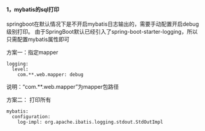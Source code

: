 #### 1，mybatis的sql打印

springboot在默认情况下是不开启mybatis日志输出的，需要手动配置开启debug级别打印。
由于SpringBoot默认已经引入了spring-boot-starter-logging，所以只需配置mybatis属性即可

方案一：指定mapper

```
logging:
  level:
    com.**.web.mapper: debug
```

说明：“com.**.web.mapper”为mapper包路径

方案二： 打印所有

```
mybatis:
  configuration:
    log-impl: org.apache.ibatis.logging.stdout.StdOutImpl
```


